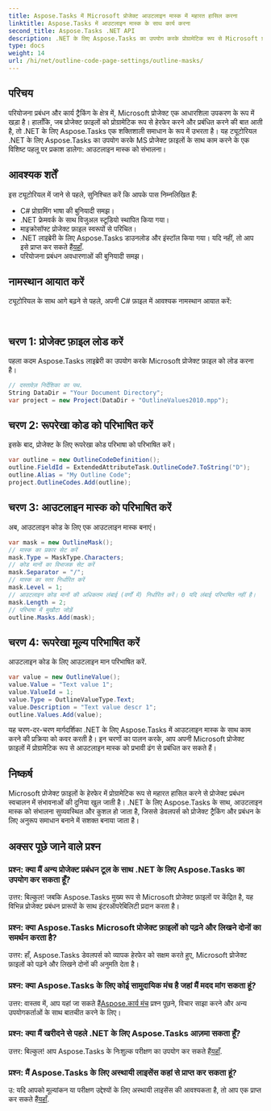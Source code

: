 ```yaml
---
title: Aspose.Tasks में Microsoft प्रोजेक्ट आउटलाइन मास्क में महारत हासिल करना
linktitle: Aspose.Tasks में आउटलाइन मास्क के साथ कार्य करना
second_title: Aspose.Tasks .NET API
description: .NET के लिए Aspose.Tasks का उपयोग करके प्रोग्रामेटिक रूप से Microsoft प्रोजेक्ट फ़ाइलों के साथ काम करना सीखें। कुशलतापूर्वक मुखौटों की रूपरेखा तैयार करने में महारत हासिल करें।
type: docs
weight: 14
url: /hi/net/outline-code-page-settings/outline-masks/
---
```

## परिचय
परियोजना प्रबंधन और कार्य ट्रैकिंग के क्षेत्र में, Microsoft प्रोजेक्ट एक आधारशिला उपकरण के रूप में खड़ा है। हालाँकि, जब प्रोजेक्ट फ़ाइलों को प्रोग्रामेटिक रूप से हेरफेर करने और प्रबंधित करने की बात आती है, तो .NET के लिए Aspose.Tasks एक शक्तिशाली समाधान के रूप में उभरता है। यह ट्यूटोरियल .NET के लिए Aspose.Tasks का उपयोग करके MS प्रोजेक्ट फ़ाइलों के साथ काम करने के एक विशिष्ट पहलू पर प्रकाश डालेगा: आउटलाइन मास्क को संभालना।
## आवश्यक शर्तें
इस ट्यूटोरियल में जाने से पहले, सुनिश्चित करें कि आपके पास निम्नलिखित हैं:
- C# प्रोग्रामिंग भाषा की बुनियादी समझ।
- .NET फ्रेमवर्क के साथ विजुअल स्टूडियो स्थापित किया गया।
- माइक्रोसॉफ्ट प्रोजेक्ट फ़ाइल स्वरूपों से परिचित।
-  .NET लाइब्रेरी के लिए Aspose.Tasks डाउनलोड और इंस्टॉल किया गया। यदि नहीं, तो आप इसे प्राप्त कर सकते हैं[यहाँ](https://releases.aspose.com/tasks/net/).
- परियोजना प्रबंधन अवधारणाओं की बुनियादी समझ।
## नामस्थान आयात करें
ट्यूटोरियल के साथ आगे बढ़ने से पहले, अपनी C# फ़ाइल में आवश्यक नामस्थान आयात करें:
```csharp
    
```
## चरण 1: प्रोजेक्ट फ़ाइल लोड करें
पहला कदम Aspose.Tasks लाइब्रेरी का उपयोग करके Microsoft प्रोजेक्ट फ़ाइल को लोड करना है।
```csharp
// दस्तावेज़ निर्देशिका का पथ.
String DataDir = "Your Document Directory";
var project = new Project(DataDir + "OutlineValues2010.mpp");
```
## चरण 2: रूपरेखा कोड को परिभाषित करें
इसके बाद, प्रोजेक्ट के लिए रूपरेखा कोड परिभाषा को परिभाषित करें।
```csharp
var outline = new OutlineCodeDefinition();
outline.FieldId = ExtendedAttributeTask.OutlineCode7.ToString("D");
outline.Alias = "My Outline Code";
project.OutlineCodes.Add(outline);
```
## चरण 3: आउटलाइन मास्क को परिभाषित करें
अब, आउटलाइन कोड के लिए एक आउटलाइन मास्क बनाएं।
```csharp
var mask = new OutlineMask();
// मास्क का प्रकार सेट करें
mask.Type = MaskType.Characters;
// कोड मानों का विभाजक सेट करें
mask.Separator = "/";
// मास्क का स्तर निर्धारित करें
mask.Level = 1;
// आउटलाइन कोड मानों की अधिकतम लंबाई (वर्णों में) निर्धारित करें। 0 यदि लंबाई परिभाषित नहीं है।
mask.Length = 2;
// परिभाषा में मुखौटा जोड़ें
outline.Masks.Add(mask);
```
## चरण 4: रूपरेखा मूल्य परिभाषित करें
आउटलाइन कोड के लिए आउटलाइन मान परिभाषित करें.
```csharp
var value = new OutlineValue();
value.Value = "Text value 1";
value.ValueId = 1;
value.Type = OutlineValueType.Text;
value.Description = "Text value descr 1";
outline.Values.Add(value);
```
यह चरण-दर-चरण मार्गदर्शिका .NET के लिए Aspose.Tasks में आउटलाइन मास्क के साथ काम करने की प्रक्रिया को कवर करती है। इन चरणों का पालन करके, आप अपनी Microsoft प्रोजेक्ट फ़ाइलों में प्रोग्रामेटिक रूप से आउटलाइन मास्क को प्रभावी ढंग से प्रबंधित कर सकते हैं।

## निष्कर्ष
Microsoft प्रोजेक्ट फ़ाइलों के हेरफेर में प्रोग्रामेटिक रूप से महारत हासिल करने से प्रोजेक्ट प्रबंधन स्वचालन में संभावनाओं की दुनिया खुल जाती है। .NET के लिए Aspose.Tasks के साथ, आउटलाइन मास्क को संभालना सुव्यवस्थित और कुशल हो जाता है, जिससे डेवलपर्स को प्रोजेक्ट ट्रैकिंग और प्रबंधन के लिए अनुरूप समाधान बनाने में सशक्त बनाया जाता है।
## अक्सर पूछे जाने वाले प्रश्न
### प्रश्न: क्या मैं अन्य प्रोजेक्ट प्रबंधन टूल के साथ .NET के लिए Aspose.Tasks का उपयोग कर सकता हूँ?
उत्तर: बिल्कुल! जबकि Aspose.Tasks मुख्य रूप से Microsoft प्रोजेक्ट फ़ाइलों पर केंद्रित है, यह विभिन्न प्रोजेक्ट प्रबंधन प्रारूपों के साथ इंटरऑपरेबिलिटी प्रदान करता है।
### प्रश्न: क्या Aspose.Tasks Microsoft प्रोजेक्ट फ़ाइलों को पढ़ने और लिखने दोनों का समर्थन करता है?
उत्तर: हाँ, Aspose.Tasks डेवलपर्स को व्यापक हेरफेर को सक्षम करते हुए, Microsoft प्रोजेक्ट फ़ाइलों को पढ़ने और लिखने दोनों की अनुमति देता है।
### प्रश्न: क्या Aspose.Tasks के लिए कोई सामुदायिक मंच है जहां मैं मदद मांग सकता हूं?
उत्तर: वास्तव में, आप यहां जा सकते हैं[Aspose.कार्य मंच](https://forum.aspose.com/c/tasks/15) प्रश्न पूछने, विचार साझा करने और अन्य उपयोगकर्ताओं के साथ बातचीत करने के लिए।
### प्रश्न: क्या मैं खरीदने से पहले .NET के लिए Aspose.Tasks आज़मा सकता हूँ?
 उत्तर: बिल्कुल! आप Aspose.Tasks के निःशुल्क परीक्षण का उपयोग कर सकते हैं[यहाँ](https://releases.aspose.com/).
### प्रश्न: मैं Aspose.Tasks के लिए अस्थायी लाइसेंस कहां से प्राप्त कर सकता हूं?
 उ: यदि आपको मूल्यांकन या परीक्षण उद्देश्यों के लिए अस्थायी लाइसेंस की आवश्यकता है, तो आप एक प्राप्त कर सकते हैं[यहाँ](https://purchase.aspose.com/temporary-license/).